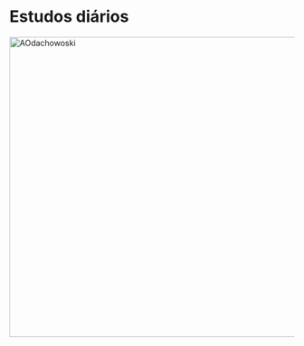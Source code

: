 # Estudos diários 
<img width='530em' align="center"
    src="https://github-readme-stats.vercel.app/api/top-langs?username=devvagnerBR&show_icons=true&locale=pt-BR&bg_color=0d1117&text_color=ffffff&layout=compact"
    alt="AOdachowoski" 
    bg_color=#808080/>
